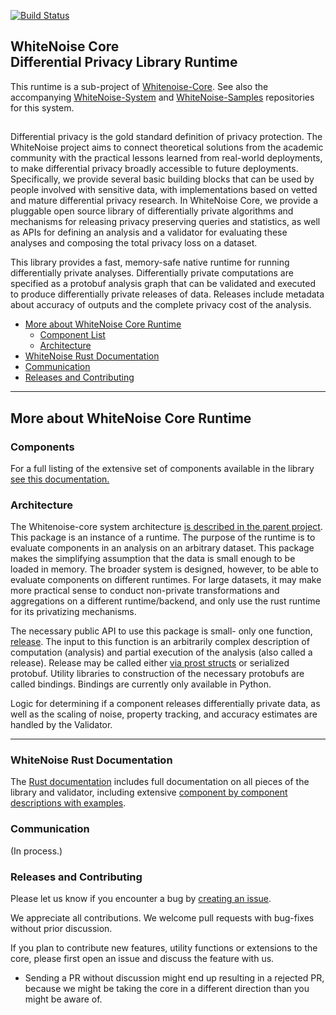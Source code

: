 [![Build Status](https://travis-ci.org/opendifferentialprivacy/whitenoise-core.svg?branch=develop)](https://travis-ci.org/opendifferentialprivacy/whitenoise-core)

## WhiteNoise Core <br/> Differential Privacy Library Runtime <br/>

This runtime is a sub-project of [Whitenoise-Core](https://github.com/opendifferentialprivacy/whitenoise-core).
See also the accompanying [WhiteNoise-System](https://github.com/opendifferentialprivacy/whitenoise-system) and [WhiteNoise-Samples](https://github.com/opendifferentialprivacy/whitenoise-samples) repositories for this system.

##

Differential privacy is the gold standard definition of privacy protection. The WhiteNoise project aims to connect theoretical solutions from the academic community with the practical lessons learned from real-world deployments, to make differential privacy broadly accessible to future deployments. Specifically, we provide several basic building blocks that can be used by people involved with sensitive data, with implementations based on vetted and mature differential privacy research. In WhiteNoise Core, we provide a pluggable open source library of differentially private algorithms and mechanisms for releasing privacy preserving queries and statistics, as well as APIs for defining an analysis and a validator for evaluating these analyses and composing the total privacy loss on a dataset. 

This library provides a fast, memory-safe native runtime for running differentially private analyses. Differentially private computations are specified as a protobuf analysis graph that can be validated and executed to produce differentially private releases of data.
Releases include metadata about accuracy of outputs and the complete privacy cost of the analysis.


- [More about WhiteNoise Core Runtime](#more-about-whitenoise-core-runtime)
  - [Component List](#components)
  - [Architecture](#architecture)
- [WhiteNoise Rust Documentation](#whitenoise-rust-documentation)
- [Communication](#communication)
- [Releases and Contributing](#releases-and-contributing)

---

## More about WhiteNoise Core Runtime

### Components

For a full listing of the extensive set of components available in the library [see this documentation.](https://opendifferentialprivacy.github.io/whitenoise-core/doc/whitenoise_validator/docs/components/index.html)

### Architecture

The Whitenoise-core system architecture [is described in the parent project](https://github.com/opendifferentialprivacy/whitenoise-core#Architecture).
This package is an instance of a runtime. The purpose of the runtime is to evaluate components in an analysis on an arbitrary dataset.
This package makes the simplifying assumption that the data is small enough to be loaded in memory. 
The broader system is designed, however, to be able to evaluate components on different runtimes.
For large datasets, it may make more practical sense to conduct non-private transformations and aggregations on a different runtime/backend, and only use the rust runtime for its privatizing mechanisms.  

The necessary public API to use this package is small- only one function, [release](https://opendifferentialprivacy.github.io/whitenoise-core/doc/whitenoise_runtime/index.html). 
The input to this function is an arbitrarily complex description of computation (analysis) and partial execution of the analysis (also called a release).
Release may be called either [via prost structs](https://opendifferentialprivacy.github.io/whitenoise-core/doc/whitenoise_runtime/proto/index.html) or serialized protobuf.
Utility libraries to construction of the necessary protobufs are called bindings. Bindings are currently only available in Python.

Logic for determining if a component releases differentially private data, as well as the scaling of noise, property tracking, and accuracy estimates are handled by the Validator.

---

### WhiteNoise Rust Documentation

The [Rust documentation](https://opendifferentialprivacy.github.io/whitenoise-core/) includes full documentation on all pieces of the library and validator, including extensive [component by component descriptions with examples](https://opendifferentialprivacy.github.io/whitenoise-core/doc/whitenoise_runtime/components/index.html).

### Communication

(In process.)

### Releases and Contributing

Please let us know if you encounter a bug by [creating an issue](https://github.com/opendifferentialprivacy/whitenoise-core/issues).

We appreciate all contributions. We welcome pull requests with bug-fixes without prior discussion.

If you plan to contribute new features, utility functions or extensions to the core, please first open an issue and discuss the feature with us.
  - Sending a PR without discussion might end up resulting in a rejected PR, because we might be taking the core in a different direction than you might be aware of.
